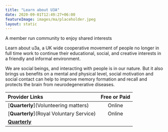 ```yaml
---
title: "Learn about U3A"
date: 2020-09-01T12:49:27+06:00
featureImage: images/ma/placeholder.jpeg
layout: static
---
```


A member run community to enjoy shared interests

Learn about u3a, a UK wide cooperative movement of people no longer in full time work to continue their educational, social, and creative interests in a friendly and informal environment.

We are social beings, and interacting with people is in our nature. But it also brings us benefits on a mental and physical level, social motivation and social contact can help to improve memory formation and recall and protects the brain from neurodegenerative diseases.

| Provider Links      | Free or Paid  |  
| :-----------          | :--------------:      |  
| [**Quarterly**](Volunteering matters) | Online | 
| [**Quarterly**](Royal Voluntary Service) | Online | 
| [**Quarterly**]() |  | 
  

<br/><br/>






